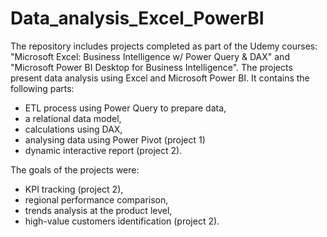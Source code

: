 # Data_analysis_Excel_PowerBI
The repository includes projects completed as part of the Udemy courses: "Microsoft Excel: Business Intelligence w/ Power Query & DAX" and "Microsoft Power BI Desktop for Business Intelligence". The projects present data analysis using Excel and Microsoft Power BI.
It contains the following parts:
- ETL process using Power Query to prepare data,
- a relational data model,
- calculations using DAX,
- analysing data using Power Pivot (project 1)
- dynamic interactive report (project 2).

The goals of the projects were:
- KPI tracking (project 2),
- regional performance comparison,
- trends analysis at the product level,
- high-value customers identification (project 2).
